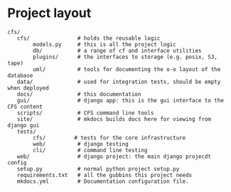 # Project layout

    cfs/
       cfs/               # holds the reusable logic
            models.py     # this is all the project logic
            db/           # a range of cf and interface utilities
            plugins/      # the interfaces to storage (e.g. posix, S3, tape)
            uml/          # tools for documenting the o-o layout of the database
       data/              # used for integration tests, should be empty when deployed
       docs/              # this documentation
       gui/               # django app: this is the gui interface to the CFS content
       scripts/           # CFS command line tools
       site/              # mkdocs builds docs here for viewing from django gui
       tests/
            cfs/         # tests for the core infrastructure
            web/          # django testing
            cli/          # command line testing
       web/               # django project: the main django projecdt config
       setup.py           # normal python project setup.py
       requirements.txt   # all the gubbins this project needs
       mkdocs.yml         # Documentation configuration file.
